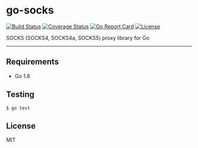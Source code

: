 # go-socks

[![Build Status](https://travis-ci.org/r00m/go-socks.svg?branch=master)](https://travis-ci.org/r00m/go-socks)
[![Coverage Status](https://coveralls.io/repos/github/r00m/go-socks/badge.svg?branch=master)](https://coveralls.io/github/r00m/go-socks?branch=master)
[![Go Report Card](https://goreportcard.com/badge/github.com/r00m/go-socks)](https://goreportcard.com/report/github.com/r00m/go-socks)
[![License](https://img.shields.io/badge/license-MIT-brightgreen.svg)](https://github.com/r00m/go-socks/blob/master/LICENSE)

SOCKS (SOCKS4, SOCKS4a, SOCKS5) proxy library for Go

---

## Requirements

- Go 1.8

## Testing

```
$ go test
```

## License

MIT